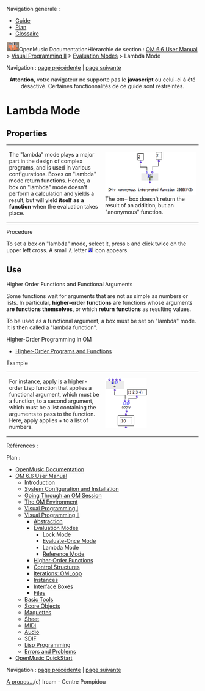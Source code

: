 <div id="tplf" class="tplPage">

<div id="tplh">

<span class="hidden">Navigation générale : </span>

  - [<span>Guide</span>](OM-Documentation.md)
  - [<span>Plan</span>](OM-Documentation_1.md)
  - [<span>Glossaire</span>](OM-Documentation_2.md)

</div>

<div id="tplt">

![empty.gif](../tplRes/page/empty.gif)![logoom1.png](../res/logoom1.png)<span class="tplTi">OpenMusic
Documentation</span><span class="sw_outStack_navRoot"><span class="hidden">Hiérarchie
de section : </span>[<span>OM 6.6 User
Manual</span>](OM-User-Manual.md)<span class="stkSep"> \>
</span>[<span>Visual Programming
II</span>](AdvancedVisualProgramming.md)<span class="stkSep"> \>
</span>[<span>Evaluation
Modes</span>](EvalModes.md)<span class="stkSep"> \>
</span><span class="stkSel_yes"><span>Lambda Mode</span></span></span>

</div>

<div class="tplNav">

<span class="hidden">Navigation : </span>[<span>page
précédente</span>](EvOnceMode.md "page précédente(Evaluate-Once Mode)")<span class="hidden">
| </span>[<span>page
suivante</span>](RefMode.md "page suivante(Reference Mode)")

</div>

<div id="tplc" class="tplc_out_yes">

<div style="text-align: center;">

**Attention**, votre navigateur ne supporte pas le **javascript** ou
celui-ci à été désactivé. Certaines fonctionnalités de ce guide sont
restreintes.

</div>

<div class="headCo">

# <span>Lambda Mode</span>

<div class="headCo_co">

<div>

<div class="part">

## <span>Properties</span>

<div class="part_co">

<div class="infobloc">

<div class="txtRes">

<table>
<colgroup>
<col style="width: 50%" />
<col style="width: 50%" />
</colgroup>
<tbody>
<tr class="odd">
<td><div class="dk_txtRes_txt txt">
<p>The "lambda" mode plays a major part in the design of complex programs, and is used in various configurations. Boxes on "lambda" mode return functions. Hence, a box on "lambda" mode doesn't perform a calculation and yields a result, but will yield <strong>itself as a function</strong> when the evaluation takes place.</p>
</div></td>
<td><div class="caption">
<div class="caption_co">
<img src="../res/basiclamda.png" width="294" height="111" alt="The om+ box doesn&#39;t return the result of an addition, but an &quot;anonymous&quot; function." />
</div>
<div class="caption_ti">
The om+ box doesn't return the result of an addition, but an "anonymous" function.
</div>
</div></td>
</tr>
</tbody>
</table>

</div>

</div>

<div class="infobloc">

<div class="infobloc_ti">

<span>Procedure</span>

</div>

<div class="txt">

To set a box on "lambda" mode, select it, press `b` and click twice on
the upper left cross. A small λ letter
<span class="iconButton_tim">![lambdaicon\_icon.png](../res/lambdaicon_icon.png)</span>
icon appears.

</div>

</div>

</div>

</div>

<div class="part">

## <span>Use</span>

<div class="part_co">

<div class="infobloc">

<div class="infobloc_ti">

<span>Higher Order Functions and Functional Arguments</span>

</div>

<div class="txt">

Some functions wait for arguments that are not as simple as numbers or
lists. In particular, **higher-order functions** are functions whose
arguments **are functions themselves**, or which **return functions** as
resulting values.

To be used as a functional argument, a box must be set on "lambda" mode.
It is then called a "lambda function".

</div>

<div class="linkSet">

<div class="linkSet_ti">

<span>Higher-Order Programming in OM</span>

</div>

<div class="linkUL">

  - [<span>Higher-Order Programs and Functions</span>](HighOrder.md)

</div>

</div>

</div>

<div class="bloc example">

<div class="bloc_ti example_ti">

<span>Example</span>

</div>

<div class="txtRes">

<table>
<colgroup>
<col style="width: 50%" />
<col style="width: 50%" />
</colgroup>
<tbody>
<tr class="odd">
<td><div class="dk_txtRes_txt txt">
<p>For instance, apply is a higher-order Lisp function that applies a functional argument, which must be a function, to a second argument, which must be a list containing the arguments to pass to the function. Here, apply applies + to a list of numbers.</p>
</div></td>
<td><div class="caption">
<div class="caption_co">
<img src="../res/apply1.png" width="109" height="132" alt="apply1.png" />
</div>
</div></td>
</tr>
</tbody>
</table>

</div>

</div>

</div>

</div>

</div>

</div>

</div>

<span class="hidden">Références : </span>

</div>

<div id="tplo" class="tplo_out_yes">

<div class="tplOTp">

<div class="tplOBm">

<div id="mnuFrm">

<span class="hidden">Plan :</span>

<div id="mnuFrmUp" onmouseout="menuScrollTiTask.fSpeed=0;" onmouseover="if(menuScrollTiTask.fSpeed&gt;=0) {menuScrollTiTask.fSpeed=-2; scTiLib.addTaskNow(menuScrollTiTask);}" onclick="menuScrollTiTask.fSpeed-=2;" style="display: none;">

<span id="mnuFrmUpLeft">[](#)</span><span id="mnuFrmUpCenter"></span><span id="mnuFrmUpRight"></span>

</div>

<div id="mnuScroll">

  - [<span>OpenMusic Documentation</span>](OM-Documentation.md)
  - [<span>OM 6.6 User Manual</span>](OM-User-Manual.md)
      - [<span>Introduction</span>](00-Sommaire.md)
      - [<span>System Configuration and
        Installation</span>](Installation.md)
      - [<span>Going Through an OM Session</span>](Goingthrough.md)
      - [<span>The OM Environment</span>](Environment.md)
      - [<span>Visual Programming I</span>](BasicVisualProgramming.md)
      - [<span>Visual Programming
        II</span>](AdvancedVisualProgramming.md)
          - [<span>Abstraction</span>](Abstraction.md)
          - [<span>Evaluation Modes</span>](EvalModes.md)
              - [<span>Lock Mode</span>](LockMode.md)
              - [<span>Evaluate-Once Mode</span>](EvOnceMode.md)
              - <span id="i2" class="outLeftSel_yes"><span>Lambda
                Mode</span></span>
              - [<span>Reference Mode</span>](RefMode.md)
          - [<span>Higher-Order Functions</span>](HighOrder.md)
          - [<span>Control Structures</span>](Control.md)
          - [<span>Iterations: OMLoop</span>](OMLoop.md)
          - [<span>Instances</span>](Instances.md)
          - [<span>Interface Boxes</span>](InterfaceBoxes.md)
          - [<span>Files</span>](Files.md)
      - [<span>Basic Tools</span>](BasicObjects.md)
      - [<span>Score Objects</span>](ScoreObjects.md)
      - [<span>Maquettes</span>](Maquettes.md)
      - [<span>Sheet</span>](Sheet.md)
      - [<span>MIDI</span>](MIDI.md)
      - [<span>Audio</span>](Audio.md)
      - [<span>SDIF</span>](SDIF.md)
      - [<span>Lisp Programming</span>](Lisp.md)
      - [<span>Errors and Problems</span>](errors.md)
  - [<span>OpenMusic QuickStart</span>](QuickStart-Chapters.md)

</div>

<div id="mnuFrmDown" onmouseout="menuScrollTiTask.fSpeed=0;" onmouseover="if(menuScrollTiTask.fSpeed&lt;=0) {menuScrollTiTask.fSpeed=2; scTiLib.addTaskNow(menuScrollTiTask);}" onclick="menuScrollTiTask.fSpeed+=2;" style="display: none;">

<span id="mnuFrmDownLeft">[](#)</span><span id="mnuFrmDownCenter"></span><span id="mnuFrmDownRight"></span>

</div>

</div>

</div>

</div>

</div>

<div class="tplNav">

<span class="hidden">Navigation : </span>[<span>page
précédente</span>](EvOnceMode.md "page précédente(Evaluate-Once Mode)")<span class="hidden">
| </span>[<span>page
suivante</span>](RefMode.md "page suivante(Reference Mode)")

</div>

<div id="tplb">

[<span>A propos...</span>](OM-Documentation_3.md)(c) Ircam - Centre
Pompidou

</div>

</div>
